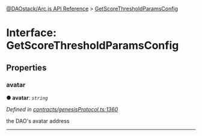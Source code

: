 [@DAOstack/Arc.js API Reference](../README.md) > [GetScoreThresholdParamsConfig](../interfaces/getscorethresholdparamsconfig.md)



# Interface: GetScoreThresholdParamsConfig


## Properties
<a id="avatar"></a>

###  avatar

**●  avatar**:  *`string`* 

*Defined in [contracts/genesisProtocol.ts:1360](https://github.com/daostack/arc.js/blob/0fff6d4/lib/contracts/genesisProtocol.ts#L1360)*



the DAO's avatar address




___


